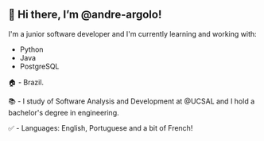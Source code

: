👋 Hi there, I’m @andre-argolo!
---------------------------
I'm a junior software developer and I'm currently learning and working with:
  - Python
  - Java
  - PostgreSQL

🏠 - Brazil.

📚 - I study of Software Analysis and Development at @UCSAL and I hold a bachelor's degree in engineering. 

✅ - Languages: English, Portuguese and a bit of French!

<!---
andre-argolo/andre-argolo is a ✨ special ✨ repository because its `README.md` (this file) appears on your GitHub profile.
You can click the Preview link to take a look at your changes.
--->
